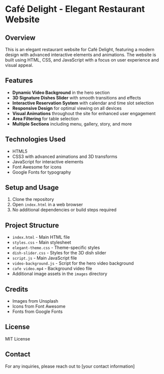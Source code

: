 # Café Delight - Elegant Restaurant Website

## Overview
This is an elegant restaurant website for Café Delight, featuring a modern design with advanced interactive elements and animations. The website is built using HTML, CSS, and JavaScript with a focus on user experience and visual appeal.

## Features
- **Dynamic Video Background** in the hero section
- **3D Signature Dishes Slider** with smooth transitions and effects
- **Interactive Reservation System** with calendar and time slot selection
- **Responsive Design** for optimal viewing on all devices
- **Visual Animations** throughout the site for enhanced user engagement
- **Area Filtering** for table selection
- **Multiple Sections** including menu, gallery, story, and more

## Technologies Used
- HTML5
- CSS3 with advanced animations and 3D transforms
- JavaScript for interactive elements
- Font Awesome for icons
- Google Fonts for typography

## Setup and Usage
1. Clone the repository
2. Open `index.html` in a web browser
3. No additional dependencies or build steps required

## Project Structure
- `index.html` - Main HTML file
- `styles.css` - Main stylesheet
- `elegant-theme.css` - Theme-specific styles
- `dish-slider.css` - Styles for the 3D dish slider
- `script.js` - Main JavaScript file
- `video-background.js` - Script for the hero video background
- `cafe video.mp4` - Background video file
- Additional image assets in the `images` directory

## Credits
- Images from Unsplash
- Icons from Font Awesome
- Fonts from Google Fonts

## License
MIT License

## Contact
For any inquiries, please reach out to [your contact information] 